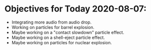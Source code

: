 # Objectives for Today 2020-08-07:

- Integrating more audio from audio drop.
- Working on particles for barrel explosion.
- Maybe working on a "contact slowdown" particle effect.
- Maybe working on a shell-eject particle effect.
- Maybe working on particles for nuclear explosion.
